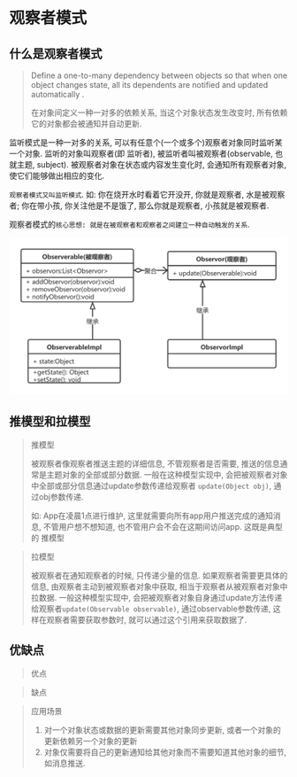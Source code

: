 # 观察者模式

## 什么是观察者模式

> Define  a  one-to-many   dependency  between  objects  so  that  when  one  object   changes  state,  all   its  dependents  are  notified  and  updated  automatically . 
>
> 在对象间定义一种一对多的依赖关系, 当这个对象状态发生改变时,  所有依赖它的对象都会被通知并自动更新.

监听模式是一种一对多的关系,  可以有任意个(一个或多个)观察者对象同时监听某一个对象.  监听的对象叫观察者(即 监听者), 被监听者叫被观察者(observable, 也就主题, subject). 被观察者对象在状态或内容发生变化时, 会通知所有观察者对象,  使它们能够做出相应的变化.

`观察者模式又叫监听模式`. 如: 你在烧开水时看着它开没开, 你就是观察者, 水是被观察者;  你在带小孩, 你关注他是不是饿了, 那么你就是观察者, 小孩就是被观察者.

观察者模式的`核心思想: 就是在被观察者和观察者之间建立一种自动触发的关系`.

![](./image/designpattern/observer.png)

## 推模型和拉模型

> 推模型
>
> 被观察者像观察者推送主题的详细信息, 不管观察者是否需要, 推送的信息通常是主题对象的全部或部分数据. 一般在这种模型实现中, 会把被观察者对象中全部或部分信息通过update参数传递给观察者 `update(Object obj)`, 通过obj参数传递.
>
> 如: App在凌晨1点进行维护, 这里就需要向所有app用户推送完成的通知消息, 不管用户想不想知道, 也不管用户会不会在这期间访问app. 这既是典型的 推模型

> 拉模型
>
> 被观察者在通知观察者的时候, 只传递少量的信息. 如果观察者需要更具体的信息,  由观察者主动到被观察者对象中获取, 相当于观察者从被观察者对象中拉数据.   一般这种模型实现中, 会把被观察者对象自身通过update方法传递给观察者`update(Observable observable)`, 通过observable参数传递, 这样在观察者需要获取参数时, 就可以通过这个引用来获取数据了.



## 优缺点

> 优点

> 缺点

> 应用场景
>
> 1. 对一个对象状态或数据的更新需要其他对象同步更新, 或者一个对象的更新依赖另一个对象的更新
> 2. 对象仅需要将自己的更新通知给其他对象而不需要知道其他对象的细节, 如消息推送.